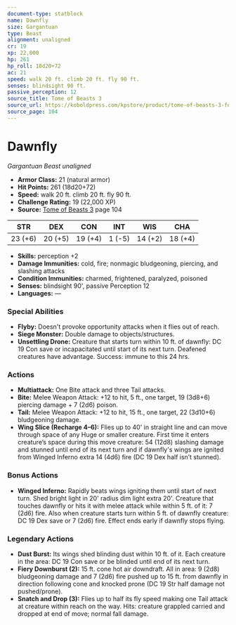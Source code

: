 ```yaml
---
document-type: statblock
name: Dawnfly
size: Gargantuan
type: Beast
alignment: unaligned
cr: 19
xp: 22,000
hp: 261
hp_roll: 18d20+72
ac: 21
speed: walk 20 ft. climb 20 ft. fly 90 ft.
senses: blindsight 90 ft. 
passive_perception: 12
source_title: Tome of Beasts 3
source_url: https://koboldpress.com/kpstore/product/tome-of-beasts-3-for-5th-edition/
source_page: 104
---
```


# Dawnfly

*Gargantuan* *Beast* *unaligned*

- **Armor Class:** 21 (natural armor)
- **Hit Points:** 261 (18d20+72)
- **Speed:** walk 20 ft. climb 20 ft. fly 90 ft.
- **Challenge Rating:** 19 (22,000 XP)
- **Source:** [Tome of Beasts 3](https://koboldpress.com/kpstore/product/tome-of-beasts-3-for-5th-edition/) page 104

| STR | DEX | CON | INT | WIS | CHA |
| --- | --- | --- | --- | --- | --- |
| 23 (+6) | 20 (+5) | 19 (+4) | 1 (-5) | 14 (+2) | 18 (+4) |

- **Skills:** perception +2
- **Damage Immunities:** cold, fire; nonmagic bludgeoning, piercing, and slashing attacks
- **Condition Immunities:** charmed, frightened, paralyzed, poisoned
- **Senses:** blindsight 90', passive Perception 12
- **Languages:** —

### Special Abilities

- **Flyby:** Doesn't provoke opportunity attacks when it flies out of reach.
- **Siege Monster:** Double damage to objects/structures.
- **Unsettling Drone:** Creature that starts turn within 10 ft. of dawnfly: DC 19 Con save or incapacitated until start of its next turn. Deafened creatures have advantage. Success: immune to this 24 hrs.

### Actions

- **Multiattack:** One Bite attack and three Tail attacks.
- **Bite:** Melee Weapon Attack: +12 to hit, 5 ft., one target, 19 (3d8+6) piercing damage + 7 (2d6) poison.
- **Tail:** Melee Weapon Attack: +12 to hit, 15 ft., one target, 22 (3d10+6) bludgeoning damage.
- **Wing Slice (Recharge 4–6):** Flies up to 40' in straight line and can move through space of any Huge or smaller creature. First time it enters creature’s space during this move creature: 54 (12d8) slashing damage and stunned until end of its next turn and if dawnfly's wings are ignited from Winged Inferno extra 14 (4d6) fire (DC 19 Dex half isn’t stunned).

### Bonus Actions

- **Winged Inferno:** Rapidly beats wings igniting them until start of next turn. Shed bright light in 20' radius dim light extra 20'. Creature that touches dawnfly or hits it with melee attack while within 5 ft. of it: 7 (2d6) fire. Also when creature starts turn within 5 ft. of dawnfly creature: DC 19 Dex save or 7 (2d6) fire. Effect ends early if dawnfly stops flying.



### Legendary Actions

- **Dust Burst:** Its wings shed blinding dust within 10 ft. of it. Each creature in the area: DC 19 Con save or be blinded until end of its next turn.
- **Fiery Downburst (2):** 15 ft. cone hot air downdraft. All in area: 9 (2d8) bludgeoning damage and 7 (2d6) fire pushed up to 15 ft. from dawnfly in direction following cone and knocked prone (DC 19 Str half damage not pushed/prone). 
- **Snatch and Drop (3):** Flies up to half its fly speed making one Tail attack at creature within reach on the way. Hits: creature grappled carried and dropped at end of move; normal fall damage.

